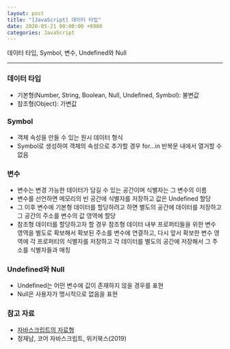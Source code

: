 ```yaml
---
layout: post
title: "[JavaScript] 데이터 타입"
date: 2020-05-21 00:00:00 +0900
categories: JavaScript
---
```


데이터 타입, Symbol, 변수, Undefined와 Null

---

### 데이터 타입

- 기본형(Number, String, Boolean, Null, Undefined, Symbol): 불변값
- 참조형(Object): 가변값

### Symbol

- 객체 속성을 만들 수 있는 원시 데이터 형식
- Symbol로 생성하여 객체의 속성으로 추가할 경우 for...in 반복문 내에서 열거할 수 없음

### 변수

- 변수는 변경 가능한 데이터가 담길 수 있는 공간이며 식별자는 그 변수의 이름
- 변수를 선언하면 메모리의 빈 공간에 식별자를 저장하고 값은 Undefined 할당
- 그 이후 변수에 기본형 데이터를 할당하려고 하면 별도의 공간에 데이터를 저장하고 그 공간의 주소를 변수의 값 영역에 할당
- 참조형 데이터를 할당하고자 할 경우 참조형 데이터 내부 프로퍼티들을 위한 변수 영역을 별도로 확보해서 확보된 주소를 변수에 연결하고, 다시 앞서 확보한 변수 영역에 각 프로퍼티의 식별자를 저장하고 각 데이터를 별도의 공간에 저장해서 그 주소를 식별자들과 매칭

### Undefined와 Null

- Undefined는 어떤 변수에 값이 존재하지 않을 경우를 표현
- Null은 사용자가 명시적으로 없음을 표현

### 참고 자료

- [자바스크립트의 자료형](https://developer.mozilla.org/ko/docs/Web/JavaScript/Data_structures)
- 정재남, 코어 자바스크립트, 위키북스(2019)
